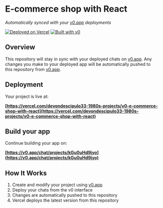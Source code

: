 # E-commerce shop with React

*Automatically synced with your [v0.app](https://v0.app) deployments*

[![Deployed on Vercel](https://img.shields.io/badge/Deployed%20on-Vercel-black?style=for-the-badge&logo=vercel)](https://vercel.com/devondescipulo33-1980s-projects/v0-e-commerce-shop-with-react)
[![Built with v0](https://img.shields.io/badge/Built%20with-v0.app-black?style=for-the-badge)](https://v0.app/chat/projects/kGu0uHd9jyo)

## Overview

This repository will stay in sync with your deployed chats on [v0.app](https://v0.app).
Any changes you make to your deployed app will be automatically pushed to this repository from [v0.app](https://v0.app).

## Deployment

Your project is live at:

**[https://vercel.com/devondescipulo33-1980s-projects/v0-e-commerce-shop-with-react](https://vercel.com/devondescipulo33-1980s-projects/v0-e-commerce-shop-with-react)**

## Build your app

Continue building your app on:

**[https://v0.app/chat/projects/kGu0uHd9jyo](https://v0.app/chat/projects/kGu0uHd9jyo)**

## How It Works

1. Create and modify your project using [v0.app](https://v0.app)
2. Deploy your chats from the v0 interface
3. Changes are automatically pushed to this repository
4. Vercel deploys the latest version from this repository
